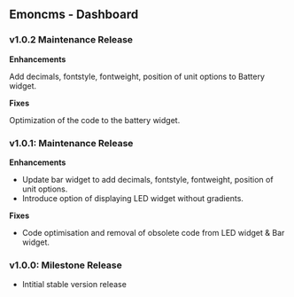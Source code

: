 ## Emoncms - Dashboard

### v1.0.2 Maintenance Release

**Enhancements**

Add decimals, fontstyle, fontweight, position of unit options to Battery widget.

**Fixes**

Optimization of the code to the battery widget.

### v1.0.1: Maintenance Release

**Enhancements**

 - Update bar widget to add decimals, fontstyle, fontweight, position of unit options.
 - Introduce option of displaying LED widget without gradients.

**Fixes**

 - Code optimisation and removal of obsolete code from LED widget & Bar widget.
 
### v1.0.0: Milestone Release

- Intitial stable version release
